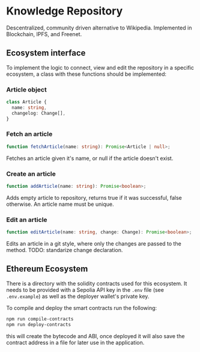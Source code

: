 # Knowledge Repository

Descentralized, community driven alternative to Wikipedia. Implemented in
Blockchain, IPFS, and Freenet.

## Ecosystem interface

To implement the logic to connect, view and edit the repository in a specific
ecosystem, a class with these functions should be implemented:

### Article object

```typescript
class Article {
  name: string,
  changelog: Change[],
}
```

### Fetch an article

```typescript
function fetchArticle(name: string): Promise<Article | null>;
```

Fetches an article given it's name, or null if the article doesn't exist.

### Create an article

```typescript
function addArticle(name: string): Promise<boolean>;
```

Adds empty article to repository, returns true if it was successful, false otherwise.
An article name must be unique.

### Edit an article

```typescript
function editArticle(name: string, change: Change): Promise<boolean>;
```

Edits an article in a git style, where only the changes are passed to the
method.
TODO: standarize change declaration.

## Ethereum Ecosystem

There is a directory with the solidity contracts used for this ecosystem. It needs to be provided with a Sepolia API key in the `.env` file (see `.env.example`) as well as the deployer wallet's private key.

To compile and deploy the smart contracts run the following:

```bash
npm run compile-contracts
npm run deploy-contracts
```

this will create the bytecode and ABI, once deployed it will also save the contract address in a file for later use in the application.
